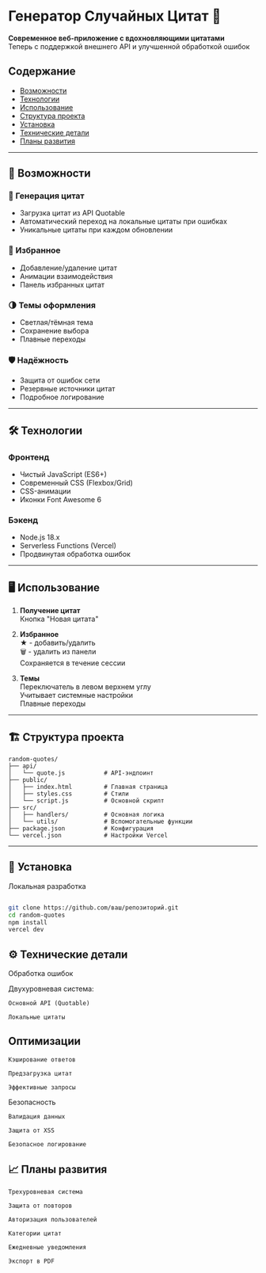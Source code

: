 # Генератор Случайных Цитат 🌟

**Современное веб-приложение с вдохновляющими цитатами**  
Теперь с поддержкой внешнего API и улучшенной обработкой ошибок

## Содержание
- [Возможности](#возможности)
- [Технологии](#технологии)
- [Использование](#использование)
- [Структура проекта](#структура-проекта)
- [Установка](#установка)
- [Технические детали](#технические-детали)
- [Планы развития](#планы-развития)

---

## <a id="возможности"></a>🚀 Возможности

### 🔄 Генерация цитат
- Загрузка цитат из API Quotable
- Автоматический переход на локальные цитаты при ошибках
- Уникальные цитаты при каждом обновлении

### 💾 Избранное
- Добавление/удаление цитат
- Анимации взаимодействия
- Панель избранных цитат

### 🌗 Темы оформления
- Светлая/тёмная тема
- Сохранение выбора
- Плавные переходы

### 🛡️ Надёжность
- Защита от ошибок сети
- Резервные источники цитат
- Подробное логирование

---

## <a id="технологии"></a>🛠 Технологии

### Фронтенд
- Чистый JavaScript (ES6+)
- Современный CSS (Flexbox/Grid)
- CSS-анимации
- Иконки Font Awesome 6

### Бэкенд
- Node.js 18.x
- Serverless Functions (Vercel)
- Продвинутая обработка ошибок

---

## <a id="использование"></a>🖥️ Использование

1. **Получение цитат**  
   Кнопка "Новая цитата"  

2. **Избранное**  
   ★ - добавить/удалить  
   🗑️ - удалить из панели  
   Сохраняется в течение сессии

3. **Темы**  
   Переключатель в левом верхнем углу  
   Учитывает системные настройки  
   Плавные переходы

---

## <a id="структура-проекта"></a>🏗️ Структура проекта

```plaintext
random-quotes/
├── api/
│   └── quote.js           # API-эндпоинт
├── public/
│   ├── index.html         # Главная страница
│   ├── styles.css         # Стили
│   └── script.js          # Основной скрипт
├── src/
│   ├── handlers/          # Основная логика
│   └── utils/             # Вспомогательные функции
├── package.json           # Конфигурация
└── vercel.json            # Настройки Vercel
```
---

## <a id="установка"></a> 🚀 Установка
Локальная разработка
```bash

git clone https://github.com/ваш/репозиторий.git
cd random-quotes
npm install
vercel dev
```

## <a id="технические-детали"></a> ⚙️ Технические детали
Обработка ошибок

Двухуровневая система:

    Основной API (Quotable)

    Локальные цитаты

## Оптимизации

    Кэширование ответов

    Предзагрузка цитат

    Эффективные запросы

Безопасность

    Валидация данных

    Защита от XSS

    Безопасное логирование

## <a id="планы-развития"></a> 📈 Планы развития
    Трехуровневая система
    
    Защита от повторов
    
    Авторизация пользователей

    Категории цитат

    Ежедневные уведомления

    Экспорт в PDF
